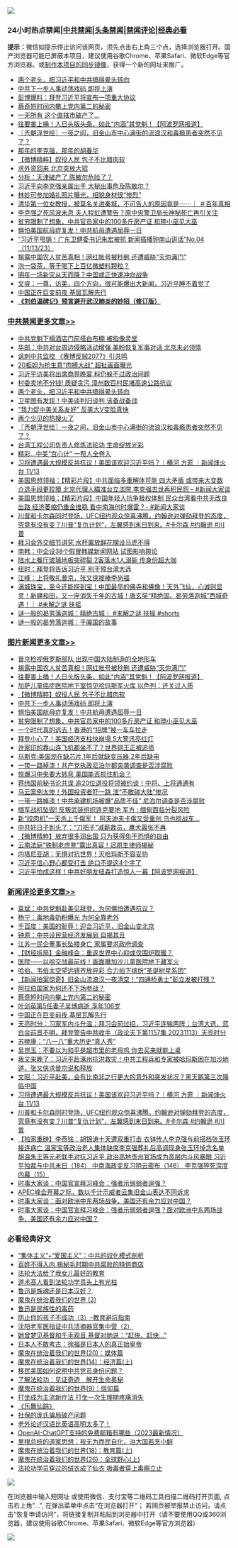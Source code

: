 ![](https://raw.githubusercontent.com/jsvpn/jsproxy/dev/64photo/fqnews-qr.jpg)

<div id="tt">
<h3>24小时热点禁闻|<a href="#%E4%B8%AD%E5%85%B1%E7%A6%81%E9%97%BB%E6%9B%B4%E5%A4%9A%E6%96%87%E7%AB%A0">中共禁闻</a>|<a href="#%E5%9B%BE%E7%89%87%E6%96%B0%E9%97%BB%E6%9B%B4%E5%A4%9A%E6%96%87%E7%AB%A0">头条禁闻</a>|<a href="#%E6%96%B0%E9%97%BB%E8%AF%84%E8%AE%BA%E6%9B%B4%E5%A4%9A%E6%96%87%E7%AB%A0">禁闻评论|<a href="#%E5%BF%85%E7%9C%8B%E7%BB%8F%E5%85%B8%E5%A5%BD%E6%96%87">经典必看</a></h3>
<div><b>提示：</b>微信如提示停止访问该网页，须先点击右上角三个点，选择浏览器打开。国产浏览器可能已屏蔽本项目，建议使用谷歌Chrome、苹果Safari、微软Edge等官方浏览器。或<a href="%E5%88%B6%E4%BD%9Cgit%E7%A6%81%E9%97%BB%E9%95%9C%E5%83%8F.md">制作本项目的同步镜像</a>，获得一个新的网址来推广。</div>
<ul>

<li><a href="/cbnews/20231114/1960795.md">两个老头，把习近平和中共搞得晕头转向</a></li>
<li><a href="/topimagenews/20231114/1960791.md">中共下一步人事动荡戏码 即将上演</a></li>
<li><a href="/cnnews/20231114/1960962.md">彭博爆料：拜登习近平将宣布一项重大协议</a></li>
<li><a href="/comments/20231114/1960982.md">蔡奇短时间内攀上党内第二的秘密</a></li>
<li><a href="/finance/20231114/1960841.md">一无所有 这个直辖市破产了…</a></li>
<li><a href="/topimagenews/20231114/1960920.md">往要害上捅！人日头版头条，如此“内涵”其党魁！【阿波罗网报道】</a></li>
<li><a href="/cbnews/20231114/1960788.md">〖兲朝浮世绘〗一夜之间，旧金山市中心满街的流浪汉和毒瘾患者突然不见了？</a></li>
<li><a href="/cnnews/20231114/1960855.md">那年的李克强，那年的胡春华</a></li>
<li><a href="/topimagenews/20231114/1960840.md">【微博精粹】奴役人民 包子不比腊肉软</a></li>
<li><a href="/finance/20231114/1960957.md">求外资回来 北京突放大招</a></li>
<li><a href="/baitai/20231114/1960858.md">分析：天津破产了 陈敏尔危险了？</a></li>
<li><a href="/baitai/20231114/1961035.md">习近平向李克强亲属出手 大秘出事危及陈敏尔？</a></li>
<li><a href="/yule/20231114/1960924.md">林妙可参加婚礼照片曝光，相貌身材很“惨烈”</a></li>
<li><a href="/sohnews/20231114/1960979.md">清华第一位女教授，被莫名关进秦城，不可告人的原因竟是⋯⋯｜ ＃百年真相</a></li>
<li><a href="/baitai/20231115/1961136.md">李克强之死风波未息 夫人程虹遭警告？原中央警卫局长神秘死亡再引关注</a></li>
<li><a href="/topimagenews/20231114/1960770.md">贫穷限制了想象，中共官员家中的100多斤房产证 和珅小巫见大巫</a></li>
<li><a href="/topimagenews/20231114/1960771.md">惧怕美国航母症复发！中共航母遭遇屈辱一日</a></li>
<li><a href="/sohnews/20231114/1960814.md">“习近平甩锅！广东卫健委书记朱宏被抓 新闻插播钟南山讲话”No.04（11/13/23）</a></li>
<li><a href="/topimagenews/20231114/1960980.md">揭露中国农人贫苦真相！网红帐号被秒删 还遭威胁“灭你满门”</a></li>
<li><a href="/baitai/20231114/1960997.md">泡一袋茶，等于喝下上百亿微塑料颗粒？</a></li>
<li><a href="/baitai/20231114/1961041.md">明年一场新灾从天而降？中国或正快速冲向战争</a></li>
<li><a href="/sohnews/20231114/1960939.md">文睿：一尊，访美，四个方向，很可能爆出大新闻，习近平睡不着觉了</a></li>
<li><a href="/comments/20231114/1960903.md">中国正在巨变前夜 基层瓦解先行</a></li>
<li><b><a href="/comments/20200207/1272816.md" target="_blank">《刘伯温碑记》预言避开武汉肺炎的妙招（修订版）</a></b></li>
</ul>
</div>

<div class="catlist">
<h3><a href="/cbnews/" target="_blank">中共禁闻</a><span><a href="/cbnews/" target="_blank" rel="nofollow">更多文章>></a></span></h3>
<ul>
<li><a href="/cbnews/20231115/1961176.md" target="_blank">中共党魁下榻酒店门前搭白布棚 被指像灵堂</a></li>
<li><a href="/cbnews/20231115/1961117.md" target="_blank">华邮：中共对台周边侵略活动增强 美盼恢复军事对话 北京未必领情</a></li>
<li><a href="/cbnews/20231115/1961103.md" target="_blank">讽刺中共监控 《赛博反贼2077》引共鸣</a></li>
<li><a href="/cbnews/20231115/1961092.md" target="_blank">20柜姐为抢生意“肉搏大战” 超扯画面曝光</a></li>
<li><a href="/cbnews/20231114/1961085.md" target="_blank">习近平访美将出席商界晚宴 料仍躲不过政治问题</a></li>
<li><a href="/cbnews/20231114/1960934.md" target="_blank">村委卖地不分钱! 质疑贪污 漳州数百村民堵高速公路抗议</a></li>
<li><a href="/cbnews/20231114/1960795.md" target="_blank">两个老头，把习近平和中共搞得晕头转向</a></li>
<li><a href="/cbnews/20231114/1960794.md" target="_blank">卫星图有发现！中美谈判归谈判 该备战备战</a></li>
<li><a href="/cbnews/20231114/1960793.md" target="_blank">“我力促中美关系友好” 反美大V变脸真快</a></li>
<li><a href="/cbnews/20231114/1960792.md" target="_blank">两个少见的热搜火了</a></li>
<li><a href="/cbnews/20231114/1960788.md" target="_blank">〖兲朝浮世绘〗一夜之间，旧金山市中心满街的流浪汉和毒瘾患者突然不见了？</a></li>
<li><a href="/cbnews/20231114/1960616.md" target="_blank">台湾工程公司负责人修炼法轮功 生命绽放光彩</a></li>
<li><a href="/cbnews/20231114/1960772.md" target="_blank">精彩…中美“宫心计” 一帮人全卷入</a></li>
<li><a href="/comments/20231114/1960722.md" target="_blank">习将遭遇最大规模反共抗议！美国该欢迎习近平吗？｜横河 方菲 ｜新闻烽火台 11/13</a></li>
<li><a href="/cbnews/20231114/1960715.md" target="_blank">美国思想领袖：【精彩片段】中共面临多重解体可能 四大矛盾 或带来大变数 介选手段更狡猾 北京代理人瞄准台立法院 李克强去世再积民怨 &#8211; #新闻大家谈</a></li>
<li><a href="/cbnews/20231114/1960712.md" target="_blank">美国思想领袖：【精彩片段】中国年轻人抗争极权体制 民众台湾看中共无改良出路 经济萎缩仍重金维稳 看中南海何时爆雷？- #新闻大家谈</a></li>
<li><a href="/comments/20231114/1960656.md" target="_blank">川普和卡尔森同时登场，UFC纽约观众惊喜沸腾。约翰逊对弹劾拜登的态度，究竟有没有变？川普“复仇计划”，左翼感到末日到来。#卡尔森 #约翰逊 #川普</a></li>
<li><a href="/cbnews/20231114/1960655.md" target="_blank">拜习会外交细节讲究 水杯置放鲜花摆设马虎不得</a></li>
<li><a href="/cbnews/20231114/1960646.md" target="_blank">南韩：中企设38个假冒韩媒新闻网站 试图影响舆论</a></li>
<li><a href="/cbnews/20231113/1960629.md" target="_blank">陆水上餐厅玻璃地板突碎裂 2客落水1人溺毙 传身份超大咖</a></li>
<li><a href="/cbnews/20231113/1960620.md" target="_blank">纽时：拜登将告诉习近平 别干预台湾大选</a></li>
<li><a href="/cbnews/20231113/1960604.md" target="_blank">江峰：上将敬礼普京，张又侠接棒李尚福</a></li>
<li><a href="/comments/20231113/1960557.md" target="_blank">满城珠宝，至今还能捞到宝！中国最早的佛寺和佛像！天外飞仙，心诚则显灵！新疆和田，又一座消失千年的古城！唐玄奘“精绝国、曷劳落迦城”西域奇遇！｜ #未解之谜 扶摇</a></li>
<li><a href="/comments/20231113/1960556.md" target="_blank">谜一般的曷劳落迦城：精绝古城｜ #未解之谜 扶摇 #shorts</a></li>
<li><a href="/comments/20231113/1960555.md" target="_blank">谜一般的曷劳落迦城：于阗国的故事</a></li>

</ul>
</div>
<div class="catlist">
<h3><a href="/topimagenews/" target="_blank">图片新闻</a><span><a href="/topimagenews/" target="_blank" rel="nofollow">更多文章>></a></span></h3>
<ul>
<li><a href="/topimagenews/20231114/1960991.md" target="_blank">普京检视俄罗斯部队 出现中国大陆制造的全地形车</a></li>
<li><a href="/topimagenews/20231114/1960980.md" target="_blank">揭露中国农人贫苦真相！网红帐号被秒删 还遭威胁“灭你满门”</a></li>
<li><a href="/topimagenews/20231114/1960920.md" target="_blank">往要害上捅！人日头版头条，如此“内涵”其党魁！【阿波罗网报道】</a></li>
<li><a href="/topimagenews/20231114/1960864.md" target="_blank">加萨儿童癌症医院地下室惊见哈玛斯军火库 以色列：还关过人质</a></li>
<li><a href="/topimagenews/20231114/1960840.md" target="_blank">【微博精粹】奴役人民 包子不比腊肉软</a></li>
<li><a href="/topimagenews/20231114/1960791.md" target="_blank">中共下一步人事动荡戏码 即将上演</a></li>
<li><a href="/topimagenews/20231114/1960771.md" target="_blank">惧怕美国航母症复发！中共航母遭遇屈辱一日</a></li>
<li><a href="/topimagenews/20231114/1960770.md" target="_blank">贫穷限制了想象，中共官员家中的100多斤房产证 和珅小巫见大巫</a></li>
<li><a href="/topimagenews/20231114/1960769.md" target="_blank">一个时代真的远去！香港的“招牌”被一车车拉走</a></li>
<li><a href="/topimagenews/20231113/1960618.md" target="_blank">拜登小心了！美国经济支柱快崩塌 5大警讯亮红灯</a></li>
<li><a href="/topimagenews/20231113/1960544.md" target="_blank">许家印的靠山连飞机都坐不了？世界铜王正被追债</a></li>
<li><a href="/topimagenews/20231113/1960543.md" target="_blank">马斯克:美国现在缺芯片,1年后就缺变压器,2年后缺电</a></li>
<li><a href="/topimagenews/20231113/1960529.md" target="_blank">一带一路掉漆！共产党执政尼泊尔都突袭调查是否涉腐败</a></li>
<li><a href="/topimagenews/20231113/1960489.md" target="_blank">惊爆习中央要大转弯 美国能否抓住机会？</a></li>
<li><a href="/topimagenews/20231113/1960483.md" target="_blank">蒋纬国前秘书沦共谍 逾20位退役将领被约谈！中将、上将通通有</a></li>
<li><a href="/topimagenews/20231113/1960482.md" target="_blank">马云案例太惨！外国投资者吓一跳 泄“不敢碰大陆”惨况</a></li>
<li><a href="/topimagenews/20231113/1960481.md" target="_blank">一带一路掉漆！中共承建机场被爆“品质不佳” 尼泊尔调查是否涉腐败</a></li>
<li><a href="/topimagenews/20231113/1960473.md" target="_blank">缅军战机坠毁! 反叛武装组织连克要地 军方 : 缅甸面临分裂风险</a></li>
<li><a href="/topimagenews/20231113/1960447.md" target="_blank">新“绞肉机”一天杀上千俄军！ 阿夫迪夫卡俄又受重创 乌也损战车&#8230;</a></li>
<li><a href="/topimagenews/20231113/1960434.md" target="_blank">中共好日子到头了：“刀把子”减薪裁员，鹰犬嚣张不再</a></li>
<li><a href="/topimagenews/20231113/1960405.md" target="_blank">【微博精粹】放弃很多润出国 只为获得免于恐惧的自由</a></li>
<li><a href="/topimagenews/20231113/1960310.md" target="_blank">云南法庭“铁制老虎凳”露出真容！迟夙生律师揭秘</a></li>
<li><a href="/topimagenews/20231113/1960305.md" target="_blank">内塔尼亚胡：无惧对抗世界！灭哈玛斯不容妥协</a></li>
<li><a href="/topimagenews/20231113/1960290.md" target="_blank">习近平信心野心都受打击 绝口不提这4个字了</a></li>
<li><a href="/topimagenews/20231112/1960196.md" target="_blank">习近平怕成这样！中共好朋友纽森打造惊人一幕【阿波罗网报道】</a></li>

</ul>
</div>
<div class="catlist">
<h3><a href="/comments/" target="_blank">新闻评论</a><span><a href="/comments/" target="_blank" rel="nofollow">更多文章>></a></span></h3>
<ul>
<li><a href="/comments/20231115/1961185.md" target="_blank">袁斌：中共党魁赴美见拜登，为何惧怕遭遇抗议？</a></li>
<li><a href="/comments/20231115/1961184.md" target="_blank">杨宁：毒地毒奶粉曝光 为何全靠老外</a></li>
<li><a href="/comments/20231115/1961178.md" target="_blank">千百度：美国的耻辱！迎合习近平，旧金山变北京</a></li>
<li><a href="/comments/20231115/1961177.md" target="_blank">钟原：中共设民营经济发展局 自揭其丑</a></li>
<li><a href="/comments/20231114/1961089.md" target="_blank">江苏一民企董事长坠楼身亡 家属要求政府调查</a></li>
<li><a href="/comments/20231114/1961040.md" target="_blank">【财经拆局】金融峰会：重返世界中心抑或仅围炉取暖？</a></li>
<li><a href="/comments/20231114/1961025.md" target="_blank">医院——以哈交战最前线！画面曝加沙儿童医院地下藏军火</a></li>
<li><a href="/comments/20231114/1961024.md" target="_blank">哈伯、韦伯太空望远镜齐放异彩 合力拍下缤纷“圣诞树星系团”</a></li>
<li><a href="/comments/20231114/1961023.md" target="_blank">【新闻拍案惊奇】旧金山流浪汉一夜清空！“四通桥勇士”彭立发被打残？</a></li>
<li><a href="/comments/20231114/1960983.md" target="_blank">阿拉伯国家为何还不下场参战？</a></li>
<li><a href="/comments/20231114/1960982.md" target="_blank">蔡奇短时间内攀上党内第二的秘密</a></li>
<li><a href="/comments/20231114/1960927.md" target="_blank">叶剑英第5任妻子吴博病逝 享年106岁</a></li>
<li><a href="/comments/20231114/1960903.md" target="_blank">中国正在巨变前夜 基层瓦解先行</a></li>
<li><a href="/comments/20231114/1960837.md" target="_blank">天亮时分：习家军内斗升温；拜习会前过招，习近平连输两阵；台湾大选，蓝白合前景不明，拜登警告中共收手（政论天下第1157集 20231113）天亮时分</a></li>
<li><a href="/comments/20231114/1960802.md" target="_blank">苏暁康：“八一八”重大历史“真人秀”</a></li>
<li><a href="/comments/20231114/1960801.md" target="_blank">吴崑玉：不要以为和平是超市里的老母鸡 你去买来就能上桌</a></li>
<li><a href="/comments/20231114/1960762.md" target="_blank">我又来晚了：习近平赴涿州抗洪救灾！中共工程兵和专家被哈玛斯困在加沙地道，张又侠求普京说和释放</a></li>
<li><a href="/comments/20231114/1960748.md" target="_blank">文昭：习近平赴美，会有比南非之行更大的意外和突发状况？黑天鹅第三次降临中国</a></li>
<li><a href="/comments/20231114/1960722.md" target="_blank">习将遭遇最大规模反共抗议！美国该欢迎习近平吗？｜横河 方菲 ｜新闻烽火台 11/13</a></li>
<li><a href="/comments/20231114/1960656.md" target="_blank">川普和卡尔森同时登场，UFC纽约观众惊喜沸腾。约翰逊对弹劾拜登的态度，究竟有没有变？川普“复仇计划”，左翼感到末日到来。#卡尔森 #约翰逊 #川普</a></li>
<li><a href="/comments/20231114/1960642.md" target="_blank">【独家重磅】李燕铭：胡锦涛十天遭双重打击 衣钵传人李克强与前搭档张玉环接连病亡 温家宝等政治老人集体缺席李克强葬礼后高调现身张玉环悼念名单 胡温朱王等元老联手对抗习近平 政治高地贵州官场成为高层内斗风暴眼 习近平独裁与中共末日（184） 中南海政变反习阴云密布（146） 李克强猝死深度内幕（15）</a></li>
<li><a href="/comments/20231114/1960640.md" target="_blank">时事大家谈：中国官宣拜习峰会：强者示弱弱者逞强？</a></li>
<li><a href="/comments/20231114/1960635.md" target="_blank">APEC峰会开幕之际，数以千计示威者云集旧金山表达不同诉求</a></li>
<li><a href="/comments/20231113/1960626.md" target="_blank">时事大家谈：面对欧洲中东两场战争，美国还有余力应对中国？</a></li>
<li><a href="/comments/20231113/1960615.md" target="_blank">时事大家谈：中国官宣拜习峰会：强者示弱弱者逞强？面对欧洲中东两场战争，美国还有余力应对中国？</a></li>

</ul>
</div>

<div class="catlist">
<h3>必看经典好文</h3>
<ul>
<li><a href="/comments/20201007/1409565.md" target="_blank">“集体主义”+“爱国主义”：中共的奴化模式剖析</a></li>
<li><a href="/lifebaike/20200711/1358994.md" target="_blank">百姓不得入内 揭秘毛时期中共腐败的特供商店</a></li>
<li><a href="/cbnews/20200516/1329218.md" target="_blank">法轮大法给了我女儿最好的教育</a></li>
<li><a href="/comments/20200227/1284657.md" target="_blank">道术高人看到法轮功学员头上有光柱</a></li>
<li><a href="/comments/20220814/1771410.md" target="_blank">鲁迅是族魂还是日本汉奸？</a></li>
<li><a href="/topimagenews/20180520/944940.md" target="_blank">魔鬼在统治着我们的世界 (2)</a></li>
<li><a href="/lishi/20130311/666695.md" target="_blank">鲁迅是民族性的毒药</a></li>
<li><a href="/comments/20230918/1935105.md" target="_blank">防止你的孩子不成功（3）&#8211;教育避坑指南</a></li>
<li><a href="/comments/20221222/1826761.md" target="_blank">沈阳老军医指证中共活摘器官集中营（2）</a></li>
<li><a href="/cnnews/20210420/1529760.md" target="_blank">她曾梦见基督和千手观音 基督对她说：“赶快，赶快…”</a></li>
<li><a href="/sohnews/20160609/543313.md" target="_blank">日本人不敢考古：徐福是日本人的真正始皇帝</a></li>
<li><a href="/comments/20180725/976787.md" target="_blank">魔鬼在统治着我们的世界(20)：媒体篇</a></li>
<li><a href="/topimagenews/20180605/953415.md" target="_blank">魔鬼在统治着我们的世界(14)：经济篇(上)</a></li>
<li><a href="/comments/20220819/1773759.md" target="_blank">移民美国如何说明中共党员身份问题？</a></li>
<li><a href="/comments/20200307/1289968.md" target="_blank">了解法轮功：见证奇迹　解开生命奥秘</a></li>
<li><a href="/topimagenews/20180529/949649.md" target="_blank">魔鬼在统治着我们的世界(9)：信仰篇</a></li>
<li><a href="/cbnews/20210810/1603566.md" target="_blank">打坐成为主流新疗法 打坐一次生理期疼痛消失</a></li>
<li><a href="/comments/20200527/783191.md" target="_blank">《乐舞仙踪》</a></li>
<li><a href="/comments/20230906/1929991.md" target="_blank">社保的庞氏骗局破产问题</a></li>
<li><a href="/cbnews/20230826/1925513.md" target="_blank">老外论述汉语比英语高明太多了！</a></li>
<li><a href="/comments/20230515/1884431.md" target="_blank">OpenAI-ChatGPT支持的免费邮箱有哪些（2023最新情况）</a></li>
<li><a href="/tculture/20171201/863884.md" target="_blank">里根总统的道家思想：我无为而民自化，治大国若烹小鲜</a></li>
<li><a href="/topimagenews/20180701/965109.md" target="_blank">魔鬼在统治着我们的世界(18)：教育篇(上)</a></li>
<li><a href="/comments/20181210/1044798.md" target="_blank">魔鬼在统治着我们的世界(26)：全球野心(上)</a></li>
<li><a href="/comments/20210317/1506773.md" target="_blank">法轮功学员穿过的绒衣成了仙衣 吸毒者穿上毒瘾立止</a></li>

</ul>
</div>

![](https://raw.githubusercontent.com/jsvpn/jsproxy/dev/64photo/fqnews-qr.jpg)

在浏览器中输入短网址 或使用微信、支付宝等二维码工具扫描二维码打开页面, 点击右上角"...", 在弹出菜单中点击“在浏览器打开”； 若网页被举报禁止访问，请点击“恢复申请访问”，将链接复制并粘贴到浏览器中打开（请不要使用QQ或360浏览器，建议使用谷歌Chrome、苹果Safari、微软Edge等官方浏览器）

![](https://raw.githubusercontent.com/jsvpn/jsproxy/dev/64photo/wx.jpg)